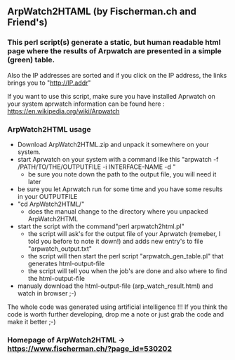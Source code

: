 ## ArpWatch2HTAML (by Fischerman.ch and Friend's)

### This perl script(s) generate a static, but human readable html page where the results of Arpwatch are presented in a simple (green) table.
Also the IP addresses are sorted and if you click on the IP address, the links brings you to "http://IP.addr"

If you want to use this script, make sure you have installed Aprwatch on your system
aprwatch information can be found here : https://en.wikipedia.org/wiki/Arpwatch


### ArpWatch2HTML usage

- Download ArpWatch2HTML.zip and unpack it somewhere on your system.
- start Aprwatch on your system with a command like this "arpwatch -f /PATH/TO/THE/OUTPUTFILE -i INTERFACE-NAME -d "
  - be sure you note down the path to the output file, you will need it later
- be sure you let Aprwatch run for some time and you have some results in your OUTPUTFILE
- "cd ArpWatch2HTML/"
  - does the manual change to the directory where you unpacked ArpWatch2HTML
- start the script with the command"perl arpwatch2html.pl"
  - the script will ask's for the output file of your Aprwatch (remeber, I told you before to note it down!) and adds new entry's to file "arpwatch_output.txt"
  - the script will then start the perl script "arpwatch_gen_table.pl" that generates html-output-file
  - the script will tell you when the job's are done and also where to find the html-output-file
- manualy download the html-output-file (arp_watch_result.html) and watch in browser ;-)

The whole code was generated using artificial intelligence !!!
If you think the code is worth further developing, drop me a note or just grab the code and make it better ;-)

### Homepage of ArpWatch2HTML -> https://www.fischerman.ch/?page_id=530202



